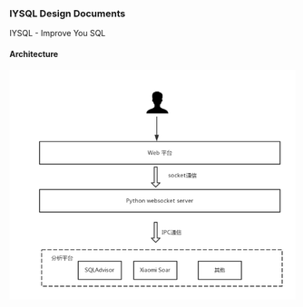 ### IYSQL Design Documents

IYSQL - Improve You SQL 

#### Architecture

![design](./images/design-arch.png)


